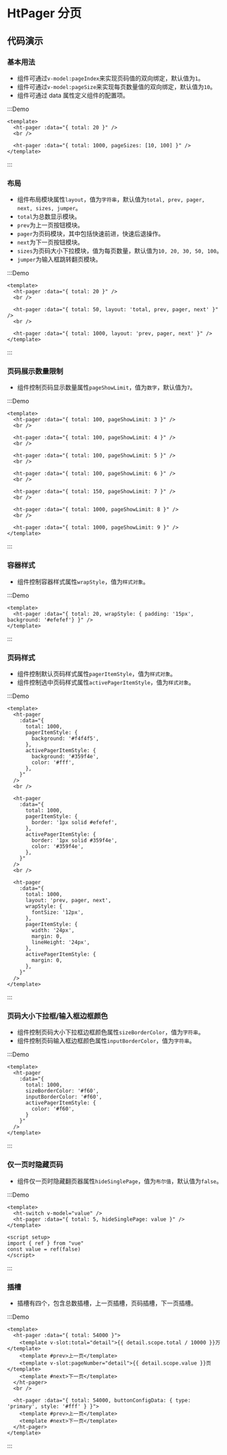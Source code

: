 # HtPager 分页

## 代码演示

### 基本用法

- 组件可通过`v-model:pageIndex`来实现页码值的双向绑定，默认值为`1`。
- 组件可通过`v-model:pageSize`来实现每页数量值的双向绑定，默认值为`10`。
- 组件可通过 data 属性定义组件的配置项。

:::Demo
```vue demo
<template>
  <ht-pager :data="{ total: 20 }" />
  <br />

  <ht-pager :data="{ total: 1000, pageSizes: [10, 100] }" />
</template>
```
:::

### 布局

- 组件布局模块属性`layout`，值为`字符串`，默认值为`total, prev, pager, next, sizes, jumper`。
- `total`为总数显示模块。
- `prev`为上一页按钮模块。
- `pager`为页码模块，其中包括快速前进，快速后退操作。
- `next`为下一页按钮模块。
- `sizes`为页码大小下拉模块，值为每页数量，默认值为`10, 20, 30, 50, 100`。
- `jumper`为输入框跳转翻页模块。

:::Demo
```vue demo
<template>
  <ht-pager :data="{ total: 20 }" />
  <br />

  <ht-pager :data="{ total: 50, layout: 'total, prev, pager, next' }" />
  <br />

  <ht-pager :data="{ total: 1000, layout: 'prev, pager, next' }" />
</template>
```
:::
 

### 页码展示数量限制

- 组件控制页码显示数量属性`pageShowLimit`，值为`数字`，默认值为`7`。

:::Demo
```vue demo
<template>
  <ht-pager :data="{ total: 100, pageShowLimit: 3 }" />
  <br />

  <ht-pager :data="{ total: 100, pageShowLimit: 4 }" />
  <br />

  <ht-pager :data="{ total: 100, pageShowLimit: 5 }" />
  <br />

  <ht-pager :data="{ total: 100, pageShowLimit: 6 }" />
  <br />

  <ht-pager :data="{ total: 150, pageShowLimit: 7 }" />
  <br />

  <ht-pager :data="{ total: 1000, pageShowLimit: 8 }" />
  <br />

  <ht-pager :data="{ total: 1000, pageShowLimit: 9 }" />
</template>
```
:::


### 容器样式

- 组件控制容器样式属性`wrapStyle`，值为`样式对象`。


:::Demo
```vue demo
<template>
  <ht-pager :data="{ total: 20, wrapStyle: { padding: '15px', background: '#efefef'} }" />
</template>
```
:::


### 页码样式

- 组件控制默认页码样式属性`pagerItemStyle`，值为`样式对象`。
- 组件控制选中页码样式属性`activePagerItemStyle`，值为`样式对象`。

:::Demo
```vue demo
<template>
  <ht-pager
    :data="{
      total: 1000,
      pagerItemStyle: {
        background: '#f4f4f5',
      },
      activePagerItemStyle: {
        background: '#359f4e',
        color: '#fff',
      },
    }"
  />
  <br />

  <ht-pager
    :data="{
      total: 1000,
      pagerItemStyle: {
        border: '1px solid #efefef',
      },
      activePagerItemStyle: {
        border: '1px solid #359f4e',
        color: '#359f4e',
      },
    }"
  />
  <br />

  <ht-pager
    :data="{
      total: 1000,
      layout: 'prev, pager, next',
      wrapStyle: {
        fontSize: '12px',
      },
      pagerItemStyle: {
        width: '24px',
        margin: 0,
        lineHeight: '24px',
      },
      activePagerItemStyle: {
        margin: 0,
      },
    }"
  />
</template>
```
:::

### 页码大小下拉框/输入框边框颜色

- 组件控制页码大小下拉框边框颜色属性`sizeBorderColor`，值为`字符串`。
- 组件控制页码输入框边框颜色属性`inputBorderColor`，值为`字符串`。

:::Demo
```vue demo
<template>
  <ht-pager
    :data="{
      total: 1000,
      sizeBorderColor: '#f60',
      inputBorderColor: '#f60',
      activePagerItemStyle: {
        color: '#f60',
      }
    }"
  />
</template>
```
:::

### 仅一页时隐藏页码

- 组件仅一页时隐藏翻页器属性`hideSinglePage`，值为`布尔值`，默认值为`false`。



:::Demo
```vue demo
<template>
  <ht-switch v-model="value" />
  <ht-pager :data="{ total: 5, hideSinglePage: value }" />
</template>

<script setup>
import { ref } from "vue"
const value = ref(false)
</script>
```
:::

### 插槽

- 插槽有四个，包含总数插槽，上一页插槽，页码插槽，下一页插槽。


:::Demo
```vue demo
<template>
  <ht-pager :data="{ total: 54000 }">
    <template v-slot:total="detail">{{ detail.scope.total / 10000 }}万</template>
    <template #prev>上一页</template>
    <template v-slot:pageNumber="detail">{{ detail.scope.value }}页</template>
    <template #next>下一页</template>
  </ht-pager>
  <br />

  <ht-pager :data="{ total: 54000, buttonConfigData: { type: 'primary', style: '#fff' } }">
    <template #prev>上一页</template>
    <template #next>下一页</template>
  </ht-pager>
</template>
```
:::